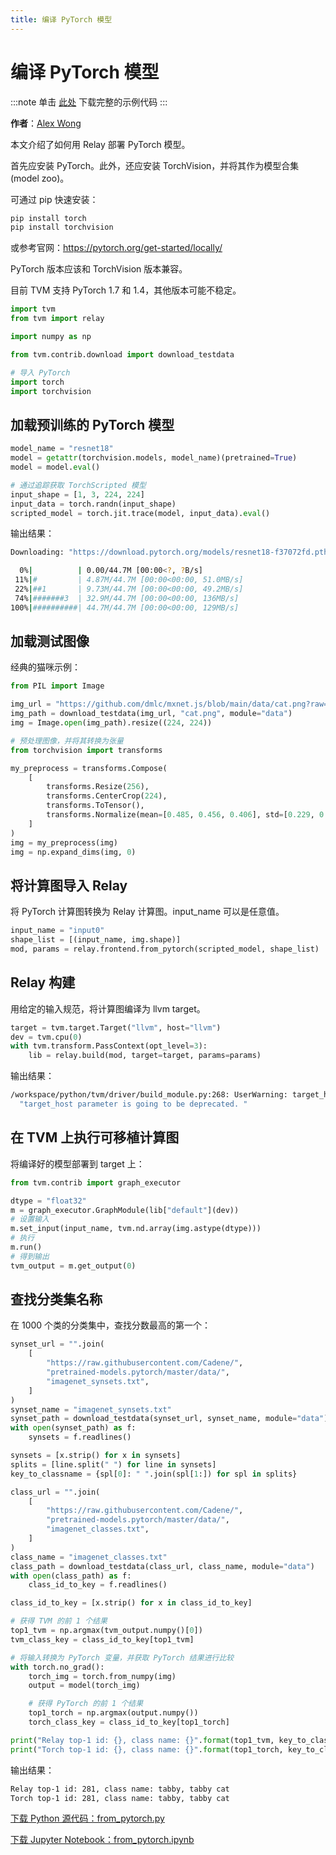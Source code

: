 ```yaml
---
title: 编译 PyTorch 模型
---
```


# 编译 PyTorch 模型

:::note
单击 [此处](https://tvm.apache.org/docs/how_to/compile_models/from_pytorch.html#sphx-glr-download-how-to-compile-models-from-pytorch-py) 下载完整的示例代码
:::

**作者**：[Alex Wong](https://github.com/alexwong/)

本文介绍了如何用 Relay 部署 PyTorch 模型。

首先应安装 PyTorch。此外，还应安装 TorchVision，并将其作为模型合集 (model zoo)。

可通过 pip 快速安装：

``` bash
pip install torch
pip install torchvision
```

或参考官网：https://pytorch.org/get-started/locally/

PyTorch 版本应该和 TorchVision 版本兼容。

目前 TVM 支持 PyTorch 1.7 和 1.4，其他版本可能不稳定。

``` python
import tvm
from tvm import relay

import numpy as np

from tvm.contrib.download import download_testdata

# 导入 PyTorch
import torch
import torchvision
```

## 加载预训练的 PyTorch 模型

``` python
model_name = "resnet18"
model = getattr(torchvision.models, model_name)(pretrained=True)
model = model.eval()

# 通过追踪获取 TorchScripted 模型
input_shape = [1, 3, 224, 224]
input_data = torch.randn(input_shape)
scripted_model = torch.jit.trace(model, input_data).eval()
```

输出结果：

``` bash
Downloading: "https://download.pytorch.org/models/resnet18-f37072fd.pth" to /workspace/.cache/torch/hub/checkpoints/resnet18-f37072fd.pth

  0%|          | 0.00/44.7M [00:00<?, ?B/s]
 11%|#         | 4.87M/44.7M [00:00<00:00, 51.0MB/s]
 22%|##1       | 9.73M/44.7M [00:00<00:00, 49.2MB/s]
 74%|#######3  | 32.9M/44.7M [00:00<00:00, 136MB/s]
100%|##########| 44.7M/44.7M [00:00<00:00, 129MB/s]
```

## 加载测试图像

经典的猫咪示例：

``` python
from PIL import Image

img_url = "https://github.com/dmlc/mxnet.js/blob/main/data/cat.png?raw=true"
img_path = download_testdata(img_url, "cat.png", module="data")
img = Image.open(img_path).resize((224, 224))

# 预处理图像，并将其转换为张量
from torchvision import transforms

my_preprocess = transforms.Compose(
    [
        transforms.Resize(256),
        transforms.CenterCrop(224),
        transforms.ToTensor(),
        transforms.Normalize(mean=[0.485, 0.456, 0.406], std=[0.229, 0.224, 0.225]),
    ]
)
img = my_preprocess(img)
img = np.expand_dims(img, 0)
```

## 将计算图导入 Relay

将 PyTorch 计算图转换为 Relay 计算图。input_name 可以是任意值。

``` python
input_name = "input0"
shape_list = [(input_name, img.shape)]
mod, params = relay.frontend.from_pytorch(scripted_model, shape_list)
```

## Relay 构建

用给定的输入规范，将计算图编译为 llvm target。

``` python
target = tvm.target.Target("llvm", host="llvm")
dev = tvm.cpu(0)
with tvm.transform.PassContext(opt_level=3):
    lib = relay.build(mod, target=target, params=params)
```

输出结果：

``` bash
/workspace/python/tvm/driver/build_module.py:268: UserWarning: target_host parameter is going to be deprecated. Please pass in tvm.target.Target(target, host=target_host) instead.
  "target_host parameter is going to be deprecated. "
```

## 在 TVM 上执行可移植计算图

将编译好的模型部署到 target 上：

``` python
from tvm.contrib import graph_executor

dtype = "float32"
m = graph_executor.GraphModule(lib["default"](dev))
# 设置输入
m.set_input(input_name, tvm.nd.array(img.astype(dtype)))
# 执行
m.run()
# 得到输出
tvm_output = m.get_output(0)
```

## 查找分类集名称

在 1000 个类的分类集中，查找分数最高的第一个：

``` python
synset_url = "".join(
    [
        "https://raw.githubusercontent.com/Cadene/",
        "pretrained-models.pytorch/master/data/",
        "imagenet_synsets.txt",
    ]
)
synset_name = "imagenet_synsets.txt"
synset_path = download_testdata(synset_url, synset_name, module="data")
with open(synset_path) as f:
    synsets = f.readlines()

synsets = [x.strip() for x in synsets]
splits = [line.split(" ") for line in synsets]
key_to_classname = {spl[0]: " ".join(spl[1:]) for spl in splits}

class_url = "".join(
    [
        "https://raw.githubusercontent.com/Cadene/",
        "pretrained-models.pytorch/master/data/",
        "imagenet_classes.txt",
    ]
)
class_name = "imagenet_classes.txt"
class_path = download_testdata(class_url, class_name, module="data")
with open(class_path) as f:
    class_id_to_key = f.readlines()

class_id_to_key = [x.strip() for x in class_id_to_key]

# 获得 TVM 的前 1 个结果
top1_tvm = np.argmax(tvm_output.numpy()[0])
tvm_class_key = class_id_to_key[top1_tvm]

# 将输入转换为 PyTorch 变量，并获取 PyTorch 结果进行比较
with torch.no_grad():
    torch_img = torch.from_numpy(img)
    output = model(torch_img)

    # 获得 PyTorch 的前 1 个结果
    top1_torch = np.argmax(output.numpy())
    torch_class_key = class_id_to_key[top1_torch]

print("Relay top-1 id: {}, class name: {}".format(top1_tvm, key_to_classname[tvm_class_key]))
print("Torch top-1 id: {}, class name: {}".format(top1_torch, key_to_classname[torch_class_key]))
```

输出结果：

``` bash
Relay top-1 id: 281, class name: tabby, tabby cat
Torch top-1 id: 281, class name: tabby, tabby cat
```

[下载 Python 源代码：from_pytorch.py](https://tvm.apache.org/docs/_downloads/f90d5f6bfd99e0d9812ae5b91503e148/from_pytorch.py)

[下载 Jupyter Notebook：from_pytorch.ipynb](https://tvm.apache.org/docs/_downloads/1f4943aed1aa607b2775c18b1d71db10/from_pytorch.ipynb)
